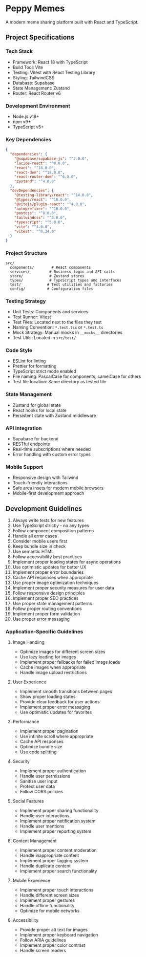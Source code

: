 # Peppy Memes

A modern meme sharing platform built with React and TypeScript.

## Project Specifications

### Tech Stack
- Framework: React 18 with TypeScript
- Build Tool: Vite
- Testing: Vitest with React Testing Library
- Styling: TailwindCSS
- Database: Supabase
- State Management: Zustand
- Router: React Router v6

### Development Environment
- Node.js v18+
- npm v9+
- TypeScript v5+

### Key Dependencies
```json
{
  "dependencies": {
    "@supabase/supabase-js": "^2.0.0",
    "lucide-react": "^0.0.0",
    "react": "^18.0.0",
    "react-dom": "^18.0.0",
    "react-router-dom": "^6.0.0",
    "zustand": "^4.0.0"
  },
  "devDependencies": {
    "@testing-library/react": "^14.0.0",
    "@types/react": "^18.0.0",
    "@vitejs/plugin-react": "^4.0.0",
    "autoprefixer": "^10.0.0",
    "postcss": "^8.0.0",
    "tailwindcss": "^3.0.0",
    "typescript": "^5.0.0",
    "vite": "^4.0.0",
    "vitest": "^0.34.0"
  }
}
```

### Project Structure
```
src/
  components/        # React components
  services/         # Business logic and API calls
  store/            # Zustand stores
  types/            # TypeScript types and interfaces
  test/            # Test utilities and factories
  config/          # Configuration files
```

### Testing Strategy
- Unit Tests: Components and services
- Test Runner: Vitest
- Test Files: Located next to the files they test
- Naming Convention: `*.test.tsx` or `*.test.ts`
- Mock Strategy: Manual mocks in `__mocks__` directories
- Test Utils: Located in `src/test/`

### Code Style
- ESLint for linting
- Prettier for formatting
- TypeScript strict mode enabled
- File naming: PascalCase for components, camelCase for others
- Test file location: Same directory as tested file

### State Management
- Zustand for global state
- React hooks for local state
- Persistent state with Zustand middleware

### API Integration
- Supabase for backend
- RESTful endpoints
- Real-time subscriptions where needed
- Error handling with custom error types

### Mobile Support
- Responsive design with Tailwind
- Touch-friendly interactions
- Safe area insets for modern mobile browsers
- Mobile-first development approach

## Development Guidelines

1. Always write tests for new features
2. Use TypeScript strictly - no any types
3. Follow component composition patterns
4. Handle all error cases
5. Consider mobile users first
6. Keep bundle size in check
7. Use semantic HTML
8. Follow accessibility best practices
9. Implement proper loading states for async operations
10. Use optimistic updates for better UX
11. Implement proper error boundaries
12. Cache API responses when appropriate
13. Use proper image optimization techniques
14. Implement proper security measures for user data
15. Follow responsive design principles
16. Implement proper SEO practices
17. Use proper state management patterns
18. Follow proper routing conventions
19. Implement proper form validation
20. Use proper error messaging

### Application-Specific Guidelines

1. Image Handling
   - Optimize images for different screen sizes
   - Use lazy loading for images
   - Implement proper fallbacks for failed image loads
   - Cache images when appropriate
   - Handle image upload restrictions

2. User Experience
   - Implement smooth transitions between pages
   - Show proper loading states
   - Provide clear feedback for user actions
   - Implement proper error messaging
   - Use optimistic updates for favorites

3. Performance
   - Implement proper pagination
   - Use infinite scroll where appropriate
   - Cache API responses
   - Optimize bundle size
   - Use code splitting

4. Security
   - Implement proper authentication
   - Handle user permissions
   - Sanitize user input
   - Protect user data
   - Follow CORS policies

5. Social Features
   - Implement proper sharing functionality
   - Handle user interactions
   - Implement proper notification system
   - Handle user mentions
   - Implement proper reporting system

6. Content Management
   - Implement proper content moderation
   - Handle inappropriate content
   - Implement proper tagging system
   - Handle duplicate content
   - Implement proper search functionality

7. Mobile Experience
   - Implement proper touch interactions
   - Handle different screen sizes
   - Implement proper gestures
   - Handle offline functionality
   - Optimize for mobile networks

8. Accessibility
   - Provide proper alt text for images
   - Implement proper keyboard navigation
   - Follow ARIA guidelines
   - Implement proper color contrast
   - Handle screen readers
